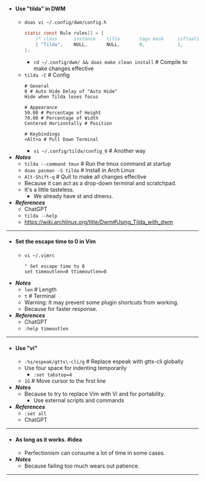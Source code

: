 - #### Use "tilda" in DWM
    - `doas vi ~/.config/dwm/config.h`
      ```c
      static const Rule rules[] = {
          /* class      instance    title       tags mask     isfloating   monitor */
          { "Tilda",    NULL,       NULL,       0,            1,           -1 },
      };
      ```
        - `cd ~/.config/dwm/ && doas make clean install` # Compile to make changes effective
    - `tilda -C` # Config
      ```
      # General
      0 # Auto Hide Delay of "Auto Hide"
      Hide when Tilda loses focus

      # Appearance
      50.00 # Percentage of Height
      70.00 # Percentage of Width
      Centered Horizontally # Position
      
      # Keybindings
      <Alt>a # Pull Down Terminal
      ```
        - `vi ~/.config/tilda/config_0` # Another way
- ***Notes***
    - `tilda --command tmux` # Run the tmux command at startup
    - `doas pacman -S tilda` # Install in Arch Linux
    - `Alt-Shift-q` # Quit to make all changes effective
    - Because it can act as a drop-down terminal and scratchpad.
    - It's a little tasteless.
        - We already have st and dmenu.
- ***References***
    - ChatGPT
    - `tilda --help`
    - https://wiki.archlinux.org/title/Dwm#Using_Tilda_with_dwm
- ---
- #### Set the escape time to 0 in Vim
    - `vi ~/.vimrc`
      ```
      " Set escape time to 0
      set timeoutlen=0 ttimeoutlen=0
      ```
- ***Notes***
    - `len` # Length
    - `t` # Terminal
    - Warning: It may prevent some plugin shortcuts from working.
    - Because for faster response.
- ***References***
    - ChatGPT
    - `:help timeoutlen`
- ---
- #### Use "vi"
    - `:%s/espeak/gtts\-cli/g` # Replace espeak with gtts-cli globally
    - Use four space for indenting temporarily
        - `:set tabstop=4`
    - `1G` # Move cursor to the first line
- ***Notes***
    - Because to try to replace Vim with Vi and for portability.
        - Use external scripts and commands
- ***References***
    - `:set all`
    - ChatGPT
- ---
- #### As long as it works. #idea
    - Perfectionism can consume a lot of time in some cases.
- ***Notes***
    - Because failing too much wears out patience.
- ---
